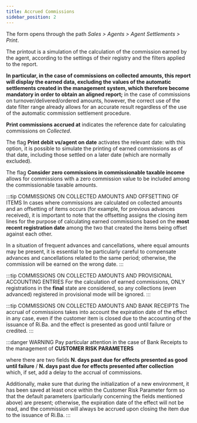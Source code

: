 ```yaml
---
title: Accrued Commissions
sidebar_position: 2
---
```


The form opens through the path *Sales > Agents > Agent Settlements > Print*.

The printout is a simulation of the calculation of the commission earned by the agent, according to the settings of their registry and the filters applied to the report.

**In particular, in the case of commissions on collected amounts, this report will display the earned data, excluding the values of the automatic settlements created in the management system, which therefore become mandatory in order to obtain an aligned report;** in the case of commissions on turnover/delivered/ordered amounts, however, the correct use of the date filter range already allows for an accurate result regardless of the use of the automatic commission settlement procedure.

**Print commissions accrued at** indicates the reference date for calculating commissions on *Collected*.

The flag **Print debit vs/agent on date** activates the relevant date: with this option, it is possible to simulate the printing of earned commissions as of that date, including those settled on a later date (which are normally excluded).

The flag **Consider zero commissions in commissionable taxable income** allows for commissions with a zero commission value to be included among the commissionable taxable amounts.

:::tip COMMISSIONS ON COLLECTED AMOUNTS AND OFFSETTING OF ITEMS
In cases where commissions are calculated on collected amounts and an offsetting of items occurs (for example, for previous advances received), it is important to note that the offsetting assigns the closing item lines for the purpose of calculating earned commissions based on the **most recent registration date** among the two that created the items being offset against each other.

In a situation of frequent advances and cancellations, where equal amounts may be present, it is essential to be particularly careful to compensate advances and cancellations related to the same period; otherwise, the commission will be earned on the wrong date.
:::

:::tip COMMISSIONS ON COLLECTED AMOUNTS AND PROVISIONAL ACCOUNTING ENTRIES
For the calculation of earned commissions, ONLY registrations in the **final** state are considered, so any collections (even advanced) registered in provisional mode will be ignored.
:::

:::tip COMMISSIONS ON COLLECTED AMOUNTS AND BANK RECEIPTS
The accrual of commissions takes into account the expiration date of the effect in any case, even if the customer item is closed due to the accounting of the issuance of Ri.Ba. and the effect is presented as good until failure or credited.
:::

:::danger WARNING
Pay particular attention in the case of Bank Receipts to the management of **CUSTOMER RISK PARAMETERS**

where there are two fields **N. days past due for effects presented as good until failure** / **N. days past due for effects presented after collection** which, if set, add a delay to the accrual of commissions.

Additionally, make sure that during the initialization of a new environment, it has been saved at least once within the Customer Risk Parameter form so that the default parameters (particularly concerning the fields mentioned above) are present; otherwise, the expiration date of the effect will not be read, and the commission will always be accrued upon closing the item due to the issuance of Ri.Ba.
:::